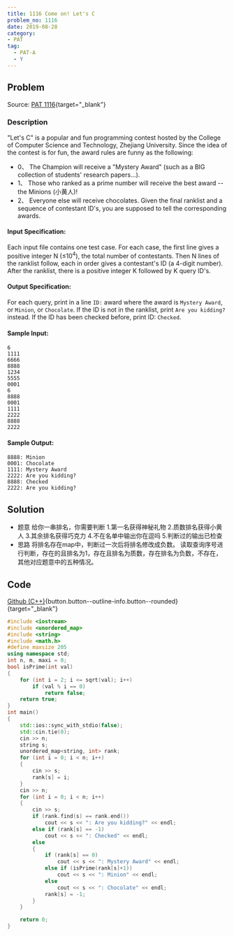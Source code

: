 ```yaml
---
title: 1116 Come on! Let's C
problem_no: 1116
date: 2019-08-28
category:
- PAT
tag:
  - PAT-A
  - Y
---
```


<!--more-->

## Problem

Source: [PAT 1116](){target="_blank"}

### Description

"Let's C" is a popular and fun programming contest hosted by the College of Computer Science and Technology, Zhejiang
University. Since the idea of the contest is for fun, the award rules are funny as the following:

- 0、 The Champion will receive a "Mystery Award" (such as a BIG collection of students' research papers...).
- 1、 Those who ranked as a prime number will receive the best award -- the Minions (小黄人)!
- 2、 Everyone else will receive chocolates. Given the final ranklist and a sequence of contestant ID's, you are supposed
  to tell the corresponding awards.

#### Input Specification:

Each input file contains one test case. For each case, the first line gives a positive integer N (≤10<sup>4</sup>), the
total number of contestants. Then N lines of the ranklist follow, each in order gives a contestant's ID (a 4-digit
number). After the ranklist, there is a positive integer K followed by K query ID's.

#### Output Specification:

For each query, print in a line `ID:` award where the award is `Mystery Award`, or `Minion`, or `Chocolate`. If the ID
is not in the ranklist, print `Are you kidding?` instead. If the ID has been checked before, print ID: `Checked`.

#### Sample Input:

```
6
1111
6666
8888
1234
5555
0001
6
8888
0001
1111
2222
8888
2222
```

#### Sample Output:

```
8888: Minion
0001: Chocolate
1111: Mystery Award
2222: Are you kidding?
8888: Checked
2222: Are you kidding?
```

## Solution

- 题意 给你一串排名，你需要判断 1.第一名获得神秘礼物 2.质数排名获得小黄人 3.其余排名获得巧克力 4.不在名单中输出你在逗吗 5.判断过的输出已检查
- 思路 将排名存在map中，判断过一次后将排名修改成负数。 读取查询序号进行判断，存在的且排名为1，存在且排名为质数，存在排名为负数，不存在，其他对应题意中的五种情况。

## Code

[Github (C++)](https://github.com/Alomerry/algorithm/blob/master/pat/a/){button.button--outline-info.button--rounded}{target="_blank"}


```cpp
#include <iostream>
#include <unordered_map>
#include <string>
#include <math.h>
#define maxsize 205
using namespace std;
int n, m, maxi = 0;
bool isPrime(int val)
{
    for (int i = 2; i <= sqrt(val); i++)
        if (val % i == 0)
            return false;
    return true;
}
int main()
{
    std::ios::sync_with_stdio(false);
    std::cin.tie(0);
    cin >> n;
    string s;
    unordered_map<string, int> rank;
    for (int i = 0; i < n; i++)
    {
        cin >> s;
        rank[s] = i;
    }
    cin >> n;
    for (int i = 0; i < n; i++)
    {
        cin >> s;
        if (rank.find(s) == rank.end())
            cout << s << ": Are you kidding?" << endl;
        else if (rank[s] == -1)
            cout << s << ": Checked" << endl;
        else
        {
            if (rank[s] == 0)
                cout << s << ": Mystery Award" << endl;
            else if (isPrime(rank[s]+1))
                cout << s << ": Minion" << endl;
            else
                cout << s << ": Chocolate" << endl;
            rank[s] = -1;
        }
    }

    return 0;
}
```

